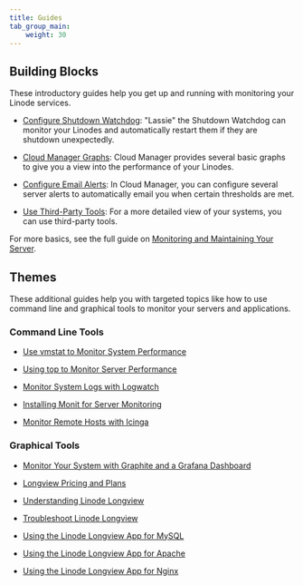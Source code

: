 ```yaml
---
title: Guides
tab_group_main:
    weight: 30
---
```


## Building Blocks

These introductory guides help you get up and running with monitoring your Linode services.

- [Configure Shutdown Watchdog](/docs/products/tools/monitoring/guides/monitoring-configure-watchdog): "Lassie" the Shutdown Watchdog can monitor your Linodes and automatically restart them if they are shutdown unexpectedly.

- [Cloud Manager Graphs](/docs/products/tools/monitoring/guides/monitoring-cloud-graphs): Cloud Manager provides several basic graphs to give you a view into the performance of your Linodes.

- [Configure Email Alerts](/docs/products/tools/monitoring/guides/monitoring-email-alerts): In Cloud Manager, you can configure several server alerts to automatically email you when certain thresholds are met.

- [Use Third-Party Tools](/docs/products/tools/monitoring/guides/monitoring-third-party-tools): For a more detailed view of your systems, you can use third-party tools.

For more basics, see the full guide on [Monitoring and Maintaining Your Server](/docs/uptime/monitoring/monitoring-and-maintaining-your-server/).

## Themes

These additional guides help you with targeted topics like how to use command line and graphical tools to monitor your servers and applications.

### Command Line Tools

- [Use vmstat to Monitor System Performance](/docs/uptime/monitoring/use-vmstat-to-monitor-system-performance/)

- [Using top to Monitor Server Performance](/docs/uptime/monitoring/top-htop-iotop/)

- [Monitor System Logs with Logwatch](/docs/uptime/monitoring/monitor-systems-logwatch/)

- [Installing Monit for Server Monitoring](/docs/uptime/monitoring/monitoring-servers-with-monit/)

- [Monitor Remote Hosts with Icinga](/docs/uptime/monitoring/monitor-remote-hosts-with-icinga/)

### Graphical Tools

- [Monitor Your System with Graphite and a Grafana Dashboard](/docs/uptime/monitoring/install-graphite-and-grafana/)

- [Longview Pricing and Plans](/docs/platform/longview/pricing/)

- [Understanding Linode Longview](/docs/platform/longview/what-is-longview/)

- [Troubleshoot Linode Longview](/docs/platform/longview/troubleshooting-linode-longview/)

- [Using the Linode Longview App for MySQL](/docs/platform/longview/what-is-the-linode-longview-app-for-mysql/)

- [Using the Linode Longview App for Apache](/docs/platform/longview/what-is-the-linode-longview-app-for-apache/)

- [Using the Linode Longview App for Nginx](/docs/platform/longview/what-is-the-linode-longview-app-for-nginx/)
